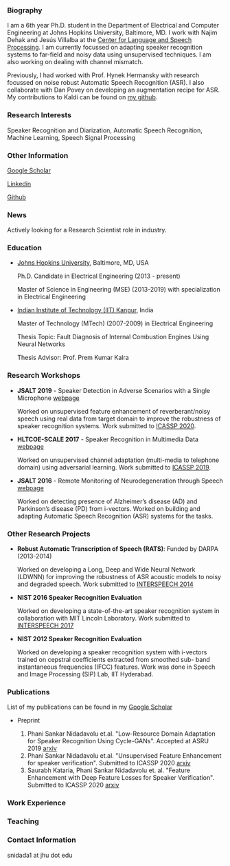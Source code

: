 ### Biography

I am a 6th year Ph.D. student in the Department of Electrical and Computer Engineering at Johns Hopkins University, Baltimore, MD. I work with Najim Dehak and Jesús Villalba at the [Center for Language and Speech Processing](https://www.clsp.jhu.edu "CLSP"). I am currently focussed on  adapting speaker recognition systems to far-field and noisy data using unsupervised techniques. I am also working on dealing with channel mismatch. 

Previously, I had worked with Prof. Hynek Hermansky with research focussed on noise robust Automatic Speech Recognition (ASR). I also collaborate with Dan Povey on developing an augmentation recipe for ASR. My contributions to Kaldi can be found on [my github](https://github.com/phanisankar-nidadavolu/kaldi/commits/augmentation-script-asr-spkrid "Augmentation Recipe"). 

### Research Interests

Speaker Recognition and Diarization, Automatic Speech Recognition, Machine Learning, Speech Signal Processing

### Other Information
 
  [Google Scholar](https://scholar.google.com/citations?user=v5-ThlEAAAAJ&hl=en&oi=ao)

  [Linkedin](https://www.linkedin.com/in/phanisankar-nidadavolu/)
  
  [Github](https://github.com/phanisankar-nidadavolu)
  
  
### News

Actively looking for a Research Scientist role in industry. 


### Education

* [Johns Hopkins University](https://www.jhu.edu), Baltimore, MD, USA

     Ph.D. Candidate in Electrical Engineering (2013 - present)
     
     Master of Science in Engineering (MSE) (2013-2019) with specialization in Electrical Engineering


* [Indian Institute of Technology (IIT) Kanpur](https://www.iitk.ac.in/ee/), India

     Master of Technology (MTech) (2007-2009) in Electrical Engineering
     
     Thesis Topic: Fault Diagnosis of Internal Combustion Engines Using Neural Networks
     
     Thesis Advisor: Prof. Prem Kumar Kalra


### Research Workshops

* **JSALT 2019** - Speaker Detection in Adverse Scenarios with a Single Microphone [webpage](https://www.clsp.jhu.edu/workshops/19-workshop/speaker-detection-in-adverse-scenarios-with-a-single-microphone/)

     Worked on unsupervised feature enhancement of reverberant/noisy speech using real data from target domain to improve the robustness of speaker recognition systems. Work submitted to [ICASSP 2020](https://arxiv.org/abs/1910.11915). 
     
* **HLTCOE-SCALE 2017** - Speaker Recognition in Multimedia Data [webpage](https://hltcoe.jhu.edu/research/scale/scale-2017/)

     Worked on unsupervised channel adaptation (multi-media to telephone domain) using adversarial learning. Work submitted to [ICASSP 2019](https://ieeexplore.ieee.org/abstract/document/8683055). 
     
* **JSALT 2016** - Remote Monitoring of Neurodegeneration through Speech [webpage](https://www.clsp.jhu.edu/workshops/16-workshop/remote-monitoring-of-neurodegeneration-through-speech/)

     Worked on detecting presence of Alzheimer’s disease (AD) and Parkinson’s disease (PD) from i-vectors. Worked on building and adapting Automatic Speech Recognition (ASR) systems for the tasks. 



### Other Research Projects

* **Robust Automatic Transcription of Speech (RATS)**: Funded by DARPA (2013-2014)

     Worked on developing a Long, Deep and Wide Neural Network (LDWNN) for improving the robustness of ASR acoustic models to noisy and degraded speech. Work submitted to [INTERSPEECH 2014](https://www.isca-speech.org/archive/archive_papers/interspeech_2014/i14_0358.pdf "LDWNN")

* **NIST 2016 Speaker Recognition Evaluation**

     Worked on developing a state-of-the-art speaker recognition system in collaboration with MIT Lincoln Laboratory. Work submitted to [INTERSPEECH 2017](http://mallidi.github.io/pdfs/Pedro_NIST-SRE2016_sys_paper_Interspeech2017.pdf)


* **NIST 2012 Speaker Recognition Evaluation**

     Worked on developing a speaker recognition system with i-vectors trained on cepstral coefficients extracted from smoothed sub- band instantaneous frequencies (IFCC) features. Work was done in Speech and Image Processing (SIP) Lab, IIT Hyderabad. 


### Publications


List of my publications can be found in my [Google Scholar](https://scholar.google.com/citations?user=v5-ThlEAAAAJ&hl=en&oi=ao)

* Preprint

     1. Phani Sankar Nidadavolu et.al. "Low-Resource Domain Adaptation for Speaker Recognition Using Cycle-GANs". Accepted at ASRU 2019 [arxiv](https://arxiv.org/abs/1910.11909)
     2. Phani Sankar Nidadavolu et.al. "Unsupervised Feature Enhancement for speaker verification". Submitted to ICASSP 2020 [arxiv](https://arxiv.org/abs/1910.11915)
     3. Saurabh Kataria, Phani Sankar Nidadavolu et. al. "Feature Enhancement with Deep Feature Losses for Speaker Verification". Submitted to ICASSP 2020 [arxiv](https://arxiv.org/abs/1910.11905)


### Work Experience


### Teaching


### Contact Information
   snidada1 at jhu dot edu
